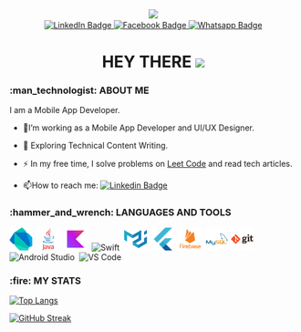 <div id="header" align="center">
  <img src="https://media.giphy.com/media/M9gbBd9nbDrOTu1Mqx/giphy.gif" width="100"/>
</div>
<div id="badges" align="center">
  <a href="www.linkedin.com/in/moelessi">
    <img src="https://img.shields.io/badge/LinkedIn-blue?style=for-the-badge&logo=linkedin&logoColor=white" alt="LinkedIn Badge"/>
  </a>
  <a href=https://www.facebook.com/mo.elessi7/">
    <img src="https://img.shields.io/badge/FaceBook-3b5998?style=for-the-badge&logo=facebook&logoColor=white" alt="Facebook Badge"/>
  </a>
  <a href="https://wh.ms/970592879633/">
    <img src="https://img.shields.io/badge/Whatsapp-075e54?style=for-the-badge&logo=whatsapp&logoColor=white" alt="Whatsapp Badge"/>
  </a>
</div>
<h1 align="center">
  HEY THERE
  <img src="https://media.giphy.com/media/hvRJCLFzcasrR4ia7z/giphy.gif" width="30px"/>
</h1>
<h3 >:man_technologist: ABOUT ME </h3>                                                                     
I am a Mobile App Developer.
                                                                                                            
- :telescope:I’m working as a Mobile App Developer and UI/UX Designer.

- :seedling: Exploring Technical Content Writing.

- :zap: In my free time, I solve problems on [Leet Code](https://leetcode.com/) and read tech articles.

- :mailbox:How to reach me: [![Linkedin Badge](https://img.shields.io/badge/-Mohammed%20Elessi-blue?style=flat&logo=Linkedin&logoColor=white)](www.linkedin.com/in/moelessi)
<h3 >
:hammer_and_wrench: LANGUAGES AND TOOLS
</h3>
<div>
  <img src="https://github.com/devicons/devicon/blob/master/icons/dart/dart-original.svg" title="Dart" alt="Dart" width="40" height="40"/>&nbsp;
  <img src="https://github.com/devicons/devicon/blob/master/icons/java/java-original-wordmark.svg" title="Java" alt="Java" width="40" height="40"/>&nbsp;
  <img src="https://github.com/devicons/devicon/blob/master/icons/kotlin/kotlin-original.svg" title="kotlin" alt="kotlin" width="40" height="40"/>&nbsp;
    <img src="https://cdn-icons-png.flaticon.com/512/919/919833.png" title="Swift" alt="Swift" width="40" height="40"/>&nbsp;
  <img src="https://github.com/devicons/devicon/blob/master/icons/materialui/materialui-original.svg" title="Material UI" alt="Material UI" width="40" height="40"/>&nbsp;
  <img src="https://github.com/devicons/devicon/blob/master/icons/flutter/flutter-original.svg" title="Flutter" alt="Flutter" width="40" height="40"/>&nbsp;
  <img src="https://github.com/devicons/devicon/blob/master/icons/firebase/firebase-plain-wordmark.svg" title="Firebase" alt="Firebase" width="40" height="40"/>&nbsp;
  <img src="https://github.com/devicons/devicon/blob/master/icons/mysql/mysql-original-wordmark.svg" title="MySQL"  alt="MySQL" width="40" height="40"/>
  <img src="https://github.com/devicons/devicon/blob/master/icons/git/git-original-wordmark.svg" title="Git" alt="Git" width="40" height="40"/>&nbsp;
  <img src="https://upload.wikimedia.org/wikipedia/commons/thumb/9/95/Android_Studio_Icon_3.6.svg/1900px-Android_Studio_Icon_3.6.svg.png" title="Android Studio" alt="Android Studio" width="40" height="40"/>&nbsp;
   <img src="https://cdn.freebiesupply.com/logos/thumbs/2x/visual-studio-code-logo.png" title="VS Code" alt="VS Code" width="40" height="40"/>&nbsp;
</div>
                                                                                                                                            
<h3 >
 :fire: MY STATS</h3>

[![Top Langs](https://github-readme-stats.vercel.app/api/top-langs/?username=mo7elessi&layout=compact&theme=vision-friendly-dark)](https://github.com/anuraghazra/github-readme-stats)

[![GitHub Streak](https://streak-stats.demolab.com/?user=mo7elessi&theme=vision-friendly-dark)](https://git.io/streak-stats)

</div>
<!--<h3 > :writing_hand: BLOGS POSTS</h3>-->


